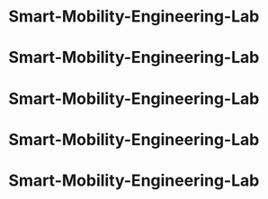 # Smart-Mobility-Engineering-Lab
# Smart-Mobility-Engineering-Lab
# Smart-Mobility-Engineering-Lab
# Smart-Mobility-Engineering-Lab
# Smart-Mobility-Engineering-Lab
